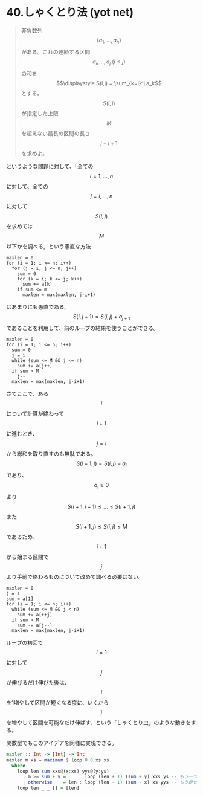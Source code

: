 # 40.しゃくとり法 \(yot net\)

> 非負数列$$\{a_1,\dots,a_n\}$$がある。これの連続する区間$$a_i,\dots,a_j \; (i \leq j)$$の和を$$\displaystyle S(i,j) = \sum_{k=i}^j a_k$$とする。  
> $$S(i,j)$$が指定した上限$$M$$を超えない最長の区間の長さ$$j-i+1$$を求めよ。

というような問題に対して、「全ての$$i = 1,\dots,n$$に対して、全ての$$j = i,\dots,n$$に対して$$S(i,j)$$を求めては$$M$$以下かを調べる」という愚直な方法

```text
maxlen = 0
for (i = 1; i <= n; i++)
  for (j = i; j <= n; j++)
    sum = 0
    for (k = i; k <= j; k++)
      sum += a[k]
    if sum <= m
      maxlen = max(maxlen, j-i+1)
```

はあまりにも愚直である。$$S(i,j+1) = S(i,j) + a_{j+1}$$であることを利用して、前のループの結果を使うことができる。

```text
maxlen = 0
for (i = 1; i <= n; i++)
  sum = 0
  j = i
  while (sum <= M && j <= n)
    sum += a[j++]
  if sum > M
    j--
  maxlen = max(maxlen, j-i+1)
```

さてここで、ある$$i$$について計算が終わって$$i+1$$に進むとき、$$j=i$$から総和を取り直すのも無駄である。$$S(i+1,j) = S(i,j) - a_i$$であり、$$a_i \geq  0$$より$$S(i+1,i+1) \leq \dots \leq S(i+1,j)$$また$$S(i+1,j) \leq S(i,j) \leq M$$であるため、$$i+1$$から始まる区間で$$j$$より手前で終わるものについて改めて調べる必要はない。

```text
maxlen = 0
j = 1
sum = a[1]
for (i = 1; i <= n; i++)
  while (sum <= M && j < n)
    sum += a[++j]
  if sum > M
    sum -= a[j--]
  maxlen = max(maxlen, j-i+1)
```

ループの初回で$$i=1$$に対して$$j$$が伸びるだけ伸びた後は、$$i$$を1増やして区間が短くなる度に、いくから$$j$$を増やして区間を可能なだけ伸ばす、という「しゃくとり虫」のような動きをする。

関数型でもこのアイデアを同様に実現できる。

```haskell
maxlen :: Int -> [Int] -> Int
maxlen m xs = maximum $ loop 0 0 xs xs
  where
    loop len sum xxs@(x:xs) yys@(y:ys)
      | m >= sum + y =       loop (len + 1) (sum + y) xxs ys -- もう一つ足せる
      | otherwise    = len : loop (len - 1) (sum - x) xs yys -- もう足せない
    loop len _ _ [] = [len]
```



